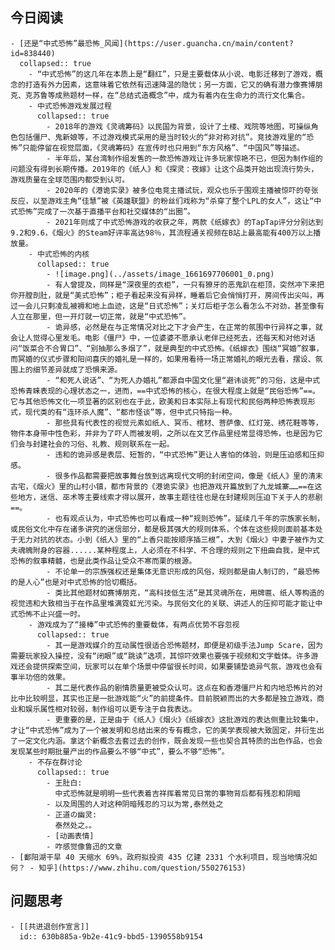 ## 今日阅读
	- [还是“中式恐怖”最恐怖_风闻](https://user.guancha.cn/main/content?id=838440)
	  collapsed:: true
		- “中式恐怖”的这几年在本质上是“翻红”，只是主要载体从小说、电影迁移到了游戏，概念的打造有外力因素，这意味着它依然有迅速降温的隐忧；另一方面，它又的确有潜力像赛博朋克、克苏鲁等成熟题材一样，在“总结式造概念”中，成为有着内在生命力的流行文化集合。
		- 中式恐怖游戏发展过程
		  collapsed:: true
			- 2018年的游戏《灵魂筹码》以民国为背景，设计了土楼、戏院等地图，可操纵角色包括僵尸、鬼新娘等，不过游戏模式采用的是当时较火的“非对称对抗”。竞技游戏里的“恐怖”只能停留在视觉层面，《灵魂筹码》在宣传时也只用到“东方风格”、“中国风”等描述。
			- 半年后，某台湾制作组发售的一款恐怖游戏让许多玩家惊艳不已，但因为制作组的问题没有得到长期传播。2019年的《纸人》和《探灵：夜嫁》让这个品类开始出现流行势头，游戏质量在全球范围内都受到认可。
			- 2020年的《港诡实录》被多位电竞主播试玩，观众也乐于围观主播被惊吓的夸张反应，以至游戏主角“佳慧”被《英雄联盟》的粉丝们戏称为“杀穿了整个LPL的女人”，这让“中式恐怖”完成了一次基于直播平台和社交媒体的“出圈”。
			- 2021年则成了中式恐怖游戏的收获之年，两款《纸嫁衣》的TapTap评分分别达到9.2和9.6，《烟火》的Steam好评率高达98％，其流程通关视频在B站上最高能有400万以上播放量。
		- 中式恐怖的内核
		  collapsed:: true
			- ![image.png](../assets/image_1661697706001_0.png)
			- 有人曾提及，同样是“深夜里的衣柜”，一只有獠牙的恶鬼趴在柜顶，突然冲下来把你开膛剖肚，就是“美式恐怖”；柜子看起来没有异样，睡着后它会悄悄打开，房间传出尖叫，再过一会儿只剩凌乱被褥和地上血迹，这是“日式恐怖”；关灯后柜子怎么看怎么不对劲，甚至像有人立在那里，但一开灯就一切正常，就是“中式恐怖”。
			- 诡异感，必然是在与正常情况对比之下才会产生，在正常的氛围中行异样之事，就会让人觉得心里发毛。电影《僵尸》中，一位婆婆不愿承认老伴已经死去，还每天和对他对话问“饭菜合不合胃口”、“别抽那么多烟了”，就是典型的中式恐怖。《纸嫁衣》围绕“冥婚”叙事，而冥婚的仪式步骤和阳间喜庆的婚礼是一样的，如果用看待一场正常婚礼的眼光去看，摆设、氛围上的细节差异就成了恐惧来源。
			- “和死人说话”、“为死人办婚礼”都源自中国文化里“避讳谈死”的习俗，这是中式恐怖青睐表现的心理状态之一，进而，==中式恐怖的核心，在很大程度上就是“民俗恐怖”==。它与其他恐怖文化一项显著的区别也在于此，欧美和日本实际上有现代和民俗两种恐怖表现形式，现代类的有“连环杀人魔”、“都市怪谈”等，但中式只特指一种。
			- 那些具有代表性的视觉元素如纸人、冥币、棺材、菩萨像、红灯笼、绣花鞋等等，物件本身带中性色彩，并非为了吓人而被发明，之所以在文艺作品里经常显得恐怖，也是因为它们会与封建社会的习俗、礼教、规则联系在一起。
			- 违和的诡异感是表层、短暂的，“中式恐怖”更让人害怕的体验，则是压迫感和压抑感。
			- 很多作品都需要把故事舞台放到远离现代文明的封闭空间，像是《纸人》里的清末古宅，《烟火》里的山村小镇，都市背景的《港诡实录》也把游戏开篇放到了九龙城寨……==在这些地方，迷信、巫术等主要线索才得以展开，故事主题往往也是在封建规则压迫下关于人的悲剧==。
			- 也有观点认为，中式恐怖也可以看成一种“规则恐怖”。延续几千年的宗族家长制，或民俗文化中存在诸多讲究的迷信部分，都是极其强大的规则体系，个体在这些规则面前基本处于无力对抗的状态。小到《纸人》里的“上香只能按顺序插三根”，大到《烟火》中妻子被作为丈夫魂魄附身的容器......某种程度上，人必须在不科学、不合理的规则之下扭曲自我，是中式恐怖的叙事精髓，也是此类作品让受众不寒而栗的根源。
			- 不论单一的宗族强权还是集体无意识形成的风俗，规则都是由人制订的，“最恐怖的是人心”也是对中式恐怖的恰切概括。
			- 类比其他题材如赛博朋克，“高科技低生活”是其灵魂所在，用牌匾、纸人等构造的视觉违和大致相当于在作品里堆满霓虹光污染。与民俗文化的关联、讲述人的压抑可能才能让中式恐怖不止兴盛一时。
		- 游戏成为了“接棒”中式恐怖的重要载体，有两点优势不容忽视
		  collapsed:: true
			- 其一是游戏媒介的互动属性很适合恐怖题材，即便是初级手法Jump Scare，因为需要玩家投入操控，没有“闭眼”或“跳读”选项，其惊吓效果也要强于视频和文字载体。许多游戏还会提供探索空间，玩家可以在单个场景中停留很长时间，如果要铺垫诡异气氛，游戏也会有事半功倍的效果。
			- 其二是代表作品的剧情质量更被受众认可。这点在和香港僵尸片和内地恐怖片的对比中比较明显，其实也正是一批游戏能“火”的前提条件。目前脱颖而出的大多都是独立游戏，商业和娱乐属性相对较弱，制作组可以更专注于自我表达。
			- 更重要的是，正是由于《纸人》《烟火》《纸嫁衣》这批游戏的表达侧重比较集中，才让“中式恐怖”成为了一个被发明和总结出来的专有概念，它的美学表现被大致固定，并衍生出了一定文化内涵。拿这个新概念去套过去的创作，既会发现一些也契合其特质的出色作品，也会发现某些时期批量产出的作品要么不够“中式”，要么不够“恐怖”。
		- 不存在群讨论
		  collapsed:: true
			- 王肚白:
			  中式恐怖就是明明一些代表着吉祥挥着常见日常的事物背后都有残忍和阴暗
			- 以及周围的人对这种阴暗残忍的习以为常,泰然处之
			- 正道の幽灵:
			  泰然处之。。
			- [动画表情]
			- 咋感觉像鲁迅的文章
	- [鄱阳湖干旱 40 天缩水 69%，政府拟投资 435 亿建 2331 个水利项目，现当地情况如何？ - 知乎](https://www.zhihu.com/question/550276153)
## 问题思考
	- [[共进退创作宣言]]
	  id:: 630b885a-9b2e-41c9-bbd5-1390558b9154